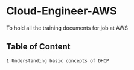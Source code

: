 # Cloud-Engineer-AWS
To hold all the training documents for job at AWS

## Table of Content
    1 Understanding basic concepts of DHCP
